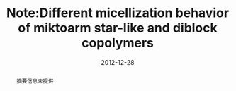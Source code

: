---
title: Note:Different micellization behavior of miktoarm star-like and diblock copolymers
authors:
- Bin Li
- 朱有亮
- Zhong-Yuan Lu
date: '2012-12-28'
doi: 10.1063/1.4773013
publish_types: ['期刊文章']
publication: The Journal of Chemical Physics
abstract: 摘要信息未提供
url_pdf: https://pubs.aip.org/jcp/article/137/24/246102/191762/Note-Different-micellization-behavior-of-miktoarm
---